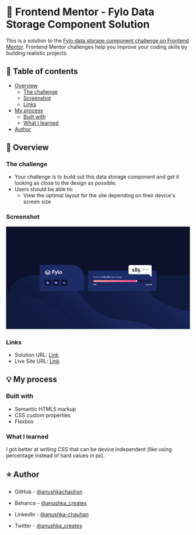 # 🎯 Frontend Mentor - Fylo Data Storage Component Solution

This is a solution to the [Fylo data storage component challenge on Frontend Mentor](https://www.frontendmentor.io/challenges/fylo-data-storage-component-1dZPRbV5n). Frontend Mentor challenges help you improve your coding skills by building realistic projects.

## 📜 Table of contents

- [Overview](#overview)
  - [The challenge](#the-challenge)
  - [Screenshot](#screenshot)
  - [Links](#links)
- [My process](#my-process)
  - [Built with](#built-with)
  - [What I learned](#what-i-learned)
- [Author](#author)

## 📝 Overview

### The challenge

- Your challenge is to build out this data storage component and get it looking as close to the design as possible.
- Users should be able to:
  - View the optimal layout for the site depending on their device's screen size

### Screenshot

![](./assets/screenshot.png)

### Links

- Solution URL: [Link](https://github.com/anushkachauhxn/frontend-mentor-projects/tree/main/projects/7-fylo-data-storage-component)
- Live Site URL: [Link](https://anushkachauhxn.github.io/frontend-mentor-projects/projects/7-fylo-data-storage-component/)

## 💡 My process

### Built with

- Semantic HTML5 markup
- CSS custom properties
- Flexbox

### What I learned

I got better at writing CSS that can be device independent (like using percentage instead of hard values in px).

## ⭐ Author

- GitHub - [@anushkachauhxn](https://github.com/anushkachauhxn)
- Behance - [@anushka_creates](https://www.behance.net/anushka_creates)

- LinkedIn - [@anushka-chauhan](https://www.linkedin.com/in/anushka-chauhan)
- Twitter - [@anushka_creates](https://twitter.com/anushka_creates)
